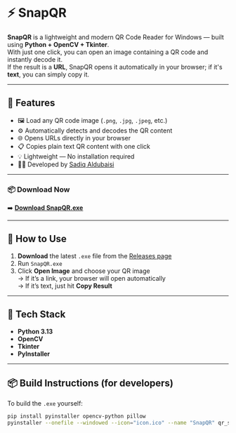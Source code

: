 # ⚡ SnapQR

**SnapQR** is a lightweight and modern QR Code Reader for Windows — built using **Python + OpenCV + Tkinter**.  
With just one click, you can open an image containing a QR code and instantly decode it.  
If the result is a **URL**, SnapQR opens it automatically in your browser; if it's **text**, you can simply copy it.

---

## 🎯 Features

- 🖼️ Load any QR code image (`.png`, `.jpg`, `.jpeg`, etc.)
- ⚙️ Automatically detects and decodes the QR content
- 🌐 Opens URLs directly in your browser
- 📋 Copies plain text QR content with one click
- 💡 Lightweight — No installation required
- 🧑‍💻 Developed by [Sadiq Aldubaisi](https://www.linkedin.com/in/sadiq-aldubaisi-69721b222/)

---

### 📦 Download Now
➡️ [**Download SnapQR.exe**]([https://github.com/sadiq-hd/SnapQR/releases/download/v1.0.0/SnapQR.exe](https://github.com/sadiq-hd/SnapQR/releases/download/v1.0.0/SnapQR.exe))

---

## 🚀 How to Use

1. **Download** the latest `.exe` file from the [Releases page](../../releases)
2. Run `SnapQR.exe`
3. Click **Open Image** and choose your QR image  
   → If it’s a link, your browser will open automatically  
   → If it’s text, just hit **Copy Result**

---

## 🧩 Tech Stack

- **Python 3.13**
- **OpenCV**
- **Tkinter**
- **PyInstaller**

---

## 📦 Build Instructions (for developers)

To build the `.exe` yourself:

```bash
pip install pyinstaller opencv-python pillow
pyinstaller --onefile --windowed --icon="icon.ico" --name "SnapQR" qr_snip_final.py
